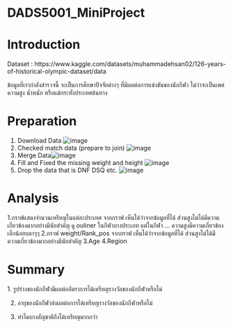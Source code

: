 # DADS5001_MiniProject
<h1>Introduction</h1>
  Dataset : https://www.kaggle.com/datasets/muhammadehsan02/126-years-of-historical-olympic-dataset/data
  <p>ข้อมูลที่เรากำลังสำรวจนี้ จะเป็นการศึกษาปัจจัยต่างๆ ที่มีผลต่อการแข่งขันของนักกีฬา ไม่ว่าจะเป็นเพศ ความสูง น้ำหนัก หรือแม้กระทั่งประเทศต้นทาง</p>

<h1>Preparation</h1>

  1. Download Data ![image](https://github.com/user-attachments/assets/afad997d-ca00-4b4e-a1e1-560df655835a)
  2. Checked match data (prepare to join) ![image](https://github.com/user-attachments/assets/a3d40338-70d4-4bfb-9414-78a5eb29752b)
  3. Merge Data![image](https://github.com/user-attachments/assets/cfbfa404-4205-4153-b4a3-010d0fa55e57)
  4. Fill and Fixed the missing weight and height ![image](https://github.com/user-attachments/assets/40455fdd-5c44-4f12-b8c5-14b2093e3fb3)
  5. Drop the data that is DNF DSQ etc. ![image](https://github.com/user-attachments/assets/03a1d247-4945-49c6-9139-b1c588593954)

<h1>Analysis</h1>
  1.กราฟแสดงจำนวนเหรียญในแต่ละประเทศ
  จากกราฟ เห็นได้ว่าจากข้อมูลที่ได้ ส่วนสูงไม่ได้มีความเกี่ยวข้องมากอย่างมีนัยสำคัญ
  ดู ouliner ในกีฬาบางประเภท
  แต่ในกีฬา ... ความสูงมีความเกี่ยวข้องเล็กน้อยบลาๆๆ
  2.กราฟ weight/Rank_pos
  จากกราฟ เห็นได้ว่าจากข้อมูลที่ได้ ส่วนสูงไม่ได้มีความเกี่ยวข้องมากอย่างมีนัยสำคัญ
  3.Age
  4.Region

  
<h1>Summary</h1>
  1. รูปร่างของนักกีฬามีผลต่ออัตราการได้เหรียญรางวัลของนักกีฬาหรือไม่
  
  2. อายุของนักกีฬาส่งผลต่อการได้เหรียญรางวัลของนักกีฬาหรือไม่

  3. ทำไมบางสัญชาติถึงได้เหรียญมากกว่า


